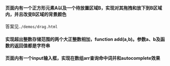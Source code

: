 #### 页面内有一个正方形元素A以及一个待放置区域B，实现对其拖拽和放下到B区域内，并且改变B区域的背景颜色

答案见`./demos/drag.html`

#### 实现超出整数存储范围的两个大正整数相加，function add(a,b)。参数a、b及函数的返回值都是字符串



#### 页面内有一个input输入框，实现在数组arr查询命中词并和autocomplete效果
